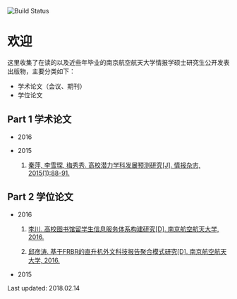 

![Build Status](https://travis-ci.org/benhamner/Metrics.png)

欢迎
===================

这里收集了在读的以及近些年毕业的南京航空航天大学情报学硕士研究生公开发表出版物，主要分类如下：

- 学术论文（会议、期刊）
- 学位论文


Part 1 学术论文
-------------

- 2016


- 2015

	1. [秦萍, 李雪琛, 梅秀秀. 高校潜力学科发展预测研究[J]. 情报杂志, 2015(1):88-91.](http://www.qbzz.org/oa/pdfdow.aspx?Sid=150118)

Part 2 学位论文
-------------------

- 2016

	1.  [李川. 高校图书馆留学生信息服务体系构建研究[D]. 南京航空航天大学, 2016.](http://xueshu.baidu.com/s?wd=%E9%AB%98%E6%A0%A1%E5%9B%BE%E4%B9%A6%E9%A6%86%E7%95%99%E5%AD%A6%E7%94%9F%E4%BF%A1%E6%81%AF%E6%9C%8D%E5%8A%A1%E4%BD%93%E7%B3%BB%E6%9E%84%E5%BB%BA%E7%A0%94%E7%A9%B6&rsv_bp=0&tn=SE_baiduxueshu_c1gjeupa&rsv_spt=3&ie=utf-8&f=8&rsv_sug2=0&sc_f_para=sc_tasktype%3D%7BfirstSimpleSearch%7D&rsv_n=2)
		
	2.  [邱彦涛. 基于FRBR的直升机外文科技报告聚合模式研究[D]. 南京航空航天大学, 2016.](http://xueshu.baidu.com/s?wd=%E5%9F%BA%E4%BA%8EFRBR%E7%9A%84%E7%9B%B4%E5%8D%87%E6%9C%BA%E5%A4%96%E6%96%87%E7%A7%91%E6%8A%80%E6%8A%A5%E5%91%8A%E8%81%9A%E5%90%88%E6%A8%A1%E5%BC%8F%E7%A0%94%E7%A9%B6&tn=SE_baiduxueshu_c1gjeupa&cl=3&ie=utf-8&bs=%E9%AB%98%E6%A0%A1%E5%9B%BE%E4%B9%A6%E9%A6%86%E7%95%99%E5%AD%A6%E7%94%9F%E4%BF%A1%E6%81%AF%E6%9C%8D%E5%8A%A1%E4%BD%93%E7%B3%BB%E6%9E%84%E5%BB%BA%E7%A0%94%E7%A9%B6&f=8&rsv_bp=1&rsv_sug2=0&sc_f_para=sc_tasktype%3D%7BfirstSimpleSearch%7D&rsv_spt=3&rsv_n=2)

- 2015 

Last updated: 2018.02.14
